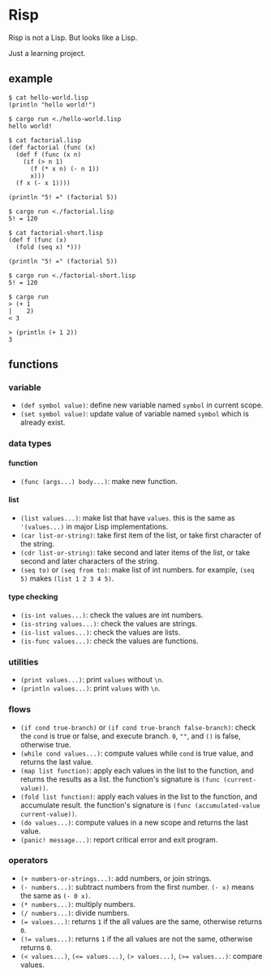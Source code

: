 Risp
====

Risp is not a Lisp. But looks like a Lisp.

Just a learning project.

## example

```
$ cat hello-world.lisp
(println "hello world!")

$ cargo run <./hello-world.lisp
hello world!
```

```
$ cat factorial.lisp
(def factorial (func (x)
  (def f (func (x n)
    (if (> n 1)
      (f (* x n) (- n 1))
      x)))
  (f x (- x 1))))

(println "5! =" (factorial 5))

$ cargo run <./factorial.lisp
5! = 120
```

```
$ cat factorial-short.lisp
(def f (func (x)
  (fold (seq x) *)))

(println "5! =" (factorial 5))

$ cargo run <./factorial-short.lisp
5! = 120
```

```
$ cargo run
> (+ 1
|    2)
< 3

> (println (+ 1 2))
3
```

## functions

### variable
- `(def symbol value)`: define new variable named `symbol` in current scope.
- `(set symbol value)`: update value of variable named `symbol` which is already exist.

### data types
#### function
- `(func (args...) body...)`: make new function.

#### list
- `(list values...)`: make list that have `values`. this is the same as `'(values...)` in major Lisp implementations.
- `(car list-or-string)`: take first item of the list, or take first character of the string.
- `(cdr list-or-string)`: take second and later items of the list, or take second and later characters of the string.
- `(seq to)` or `(seq from to)`: make list of int numbers. for example, `(seq 5)` makes `(list 1 2 3 4 5)`.

#### type checking
- `(is-int values...)`: check the values are int numbers.
- `(is-string values...)`: check the values are strings.
- `(is-list values...)`: check the values are lists.
- `(is-func values...)`: check the values are functions.

### utilities
- `(print values...)`: print `values` without `\n`.
- `(println values...)`: print `values` with `\n`.

### flows
- `(if cond true-branch)` or `(if cond true-branch false-branch)`: check the `cond` is true or false, and execute branch. `0`, `""`, and `()` is false, otherwise true.
- `(while cond values...)`: compute values while `cond` is true value, and returns the last value.
- `(map list function)`: apply each values in the list to the function, and returns the results as a list. the function's signature is `(func (current-value))`.
- `(fold list function)`: apply each values in the list to the function, and accumulate result. the function's signature is `(func (accumulated-value current-value))`.
- `(do values...)`: compute values in a new scope and returns the last value.
- `(panic! message...)`: report critical error and exit program.

### operators
- `(+ numbers-or-strings...)`: add numbers, or join strings.
- `(- numbers...)`: subtract numbers from the first number. `(- x)` means the same as `(- 0 x)`.
- `(* numbers...)`: multiply numbers.
- `(/ numbers...)`: divide numbers.
- `(= values...)`: returns `1` if the all values are the same, otherwise returns `0`.
- `(!= values...)`: returns `1` if the all values are not the same, otherwise returns `0`.
- `(< values...)`, `(<= values...)`, `(> values...)`, `(>= values...)`: compare values.
